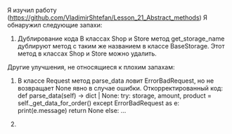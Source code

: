 Я изучил работу (https://github.com/VladimirShtefan/Lesson_21_Abstract_methods) 
Я обнаружил следующие запахи:

1. Дублирование кода
В классах Shop и Store метод get_storage_name дублируют метод с таким же названием 
в классе BaseStorage. 
    Этот метод в классах Shop и Store можно удалить.

Другие улучшения, не относящиеся к плохим запахам:

1. В классе Request метод parse_data ловит ErrorBadRequest, 
но не возвращает None явно в случае ошибки. 
Откорректированный код:
    def parse_data(self) -> dict | None:
        try:
            storage, amount, product = self._get_data_for_order()
        except ErrorBadRequest as e:
            print(e.message)
            return None
        else:
            ...

2. 
